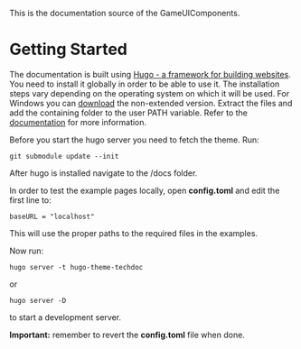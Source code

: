 This is the documentation source of the GameUIComponents.

# Getting Started

The documentation is built using [Hugo - a framework for building websites](https://gohugo.io/).
You need to install it globally in order to be able to use it.
The installation steps vary depending on the operating system on which it will be used.
For Windows you can [download](https://github.com/gohugoio/hugo/releases) the non-extended version. Extract the files and add the containing folder to the user PATH variable.
Refer to the [documentation](https://gohugo.io/getting-started/installing/) for more information.

Before you start the hugo server you need to fetch the theme. Run:

```
git submodule update --init
```

After hugo is installed navigate to the /docs folder.

In order to test the example pages locally, open **config.toml** and edit the
first line to:

```baseURL = "localhost"```

This will use the proper paths to the required files in the examples.

Now run:

```
hugo server -t hugo-theme-techdoc
```

or

```
hugo server -D
```

to start a development server.

**Important:** remember to revert the **config.toml** file when done.
